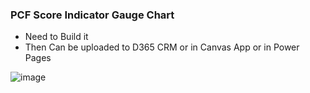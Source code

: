 ### PCF Score Indicator Gauge Chart ###

- Need to Build it
- Then Can be uploaded to D365 CRM or in Canvas App or in Power Pages

![image](https://github.com/user-attachments/assets/97514c49-43a7-4d4e-b3d2-fbdfc207b38c)
